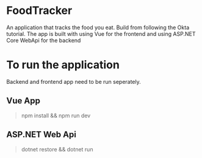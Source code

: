 # FoodTracker
An application that tracks the food you eat. Build from following the Okta tutorial.
The app is built with using Vue for the frontend and using ASP.NET Core WebApi for the backend

# To run the application
Backend and frontend app need to be run seperately.

## Vue App
> npm install && npm run dev

## ASP.NET Web Api
> dotnet restore && dotnet run

